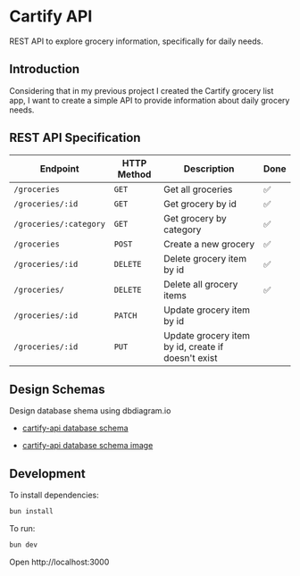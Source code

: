 # Cartify API

REST API to explore grocery information, specifically for daily needs.

## Introduction

Considering that in my previous project I created the Cartify grocery list app, I want to create a simple API to provide information about daily grocery needs.

## REST API Specification

| Endpoint               | HTTP Method | Description                                        | Done |
| ---------------------- | ----------- | -------------------------------------------------- | ---- |
| `/groceries`           | `GET`       | Get all groceries                                  | ✅   |
| `/groceries/:id`       | `GET`       | Get grocery by id                                  | ✅   |
| `/groceries/:category` | `GET`       | Get grocery by category                            | ✅   |
| `/groceries`           | `POST`      | Create a new grocery                               | ✅   |
| `/groceries/:id`       | `DELETE`    | Delete grocery item by id                          | ✅   |
| `/groceries/`          | `DELETE`    | Delete all grocery items                           | ✅   |
| `/groceries/:id`       | `PATCH`     | Update grocery item by id                          |
| `/groceries/:id`       | `PUT`       | Update grocery item by id, create if doesn't exist |

## Design Schemas

Design database shema using dbdiagram.io

- [cartify-api database schema](https://dbdiagram.io/d/cartify-api-database-schema-68c0f6cd61a46d388e4f18df)

- [cartify-api database schema image](./public/cartify-api-database-schema.png)

## Development

To install dependencies:

```sh
bun install
```

To run:

```sh
bun dev
```

Open http://localhost:3000
